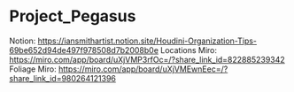 # Project_Pegasus

Notion: https://iansmithartist.notion.site/Houdini-Organization-Tips-69be652d94de497f978508d7b2008b0e
Locations Miro: https://miro.com/app/board/uXjVMP3rfOc=/?share_link_id=822885239342
Foliage Miro: https://miro.com/app/board/uXjVMEwnEec=/?share_link_id=980264121396
